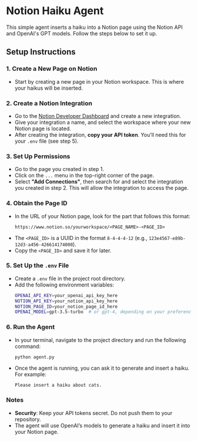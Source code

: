 # Notion Haiku Agent

This simple agent inserts a haiku into a Notion page using the Notion API and OpenAI's GPT models. Follow the steps below to set it up.

## Setup Instructions

### 1. Create a New Page on Notion
- Start by creating a new page in your Notion workspace. This is where your haikus will be inserted.

### 2. Create a Notion Integration
- Go to the [Notion Developer Dashboard](https://www.notion.so/my-integrations) and create a new integration.
- Give your integration a name, and select the workspace where your new Notion page is located.
- After creating the integration, **copy your API token**. You’ll need this for your `.env` file (see step 5).
  
### 3. Set Up Permissions
- Go to the page you created in step 1.
- Click on the `...` menu in the top-right corner of the page.
- Select **"Add Connections"**, then search for and select the integration you created in step 2. This will allow the integration to access the page.

### 4. Obtain the Page ID
- In the URL of your Notion page, look for the part that follows this format:
  ```
  https://www.notion.so/yourworkspace/<PAGE_NAME>-<PAGE_ID>
  ```
- The `<PAGE_ID>` is a UUID in the format `8-4-4-4-12` (e.g., `123e4567-e89b-12d3-a456-426614174000`).
- Copy the `<PAGE_ID>` and save it for later.

### 5. Set Up the `.env` File
- Create a `.env` file in the project root directory.
- Add the following environment variables:
  ```bash
  OPENAI_API_KEY=your_openai_api_key_here
  NOTION_API_KEY=your_notion_api_key_here
  NOTION_PAGE_ID=your_notion_page_id_here
  OPENAI_MODEL=gpt-3.5-turbo  # or gpt-4, depending on your preference
  ```

### 6. Run the Agent
- In your terminal, navigate to the project directory and run the following command:
  ```bash
  python agent.py
  ```
- Once the agent is running, you can ask it to generate and insert a haiku. For example:
  ```
  Please insert a haiku about cats.
  ```

### Notes
- **Security**: Keep your API tokens secret. Do not push them to your repository.
- The agent will use OpenAI’s models to generate a haiku and insert it into your Notion page.
